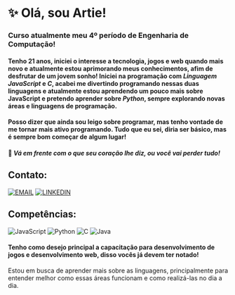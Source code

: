 # ✨ Olá, sou Artie!

### Curso atualmente meu 4º período de Engenharia de Computação!
#### Tenho 21 anos, iniciei o interesse a tecnologia, jogos e web quando mais novo e atualmente estou aprimorando meus conhecimentos, afim de desfrutar de um jovem sonho! Iniciei na programação com *Linguagem JavaScript* e *C*, acabei me divertindo programando nessas duas linguagens e atualmente estou aprendendo um pouco mais sobre JavaScript e pretendo aprender sobre *Python*, sempre explorando novas áreas e linguagens de programação.

#### Posso dizer que ainda sou leigo sobre programar, mas tenho vontade de me tornar mais ativo programando. Tudo que eu sei, diria ser básico, mas é sempre bom começar de algum lugar!

#### 🌊 *Vá em frente com o que seu coração lhe diz, ou você vai perder tudo!*

## Contato:

[![EMAIL](https://img.shields.io/badge/Gmail-D14836?style=for-the-badge&logo=gmail&logoColor=white)](mailto:artur.osilva1507@gmail.com)
[![LINKEDIN](https://img.shields.io/badge/LinkedIn-0077B5?style=for-the-badge&logo=linkedin&logoColor=white)](https://www.linkedin.com/in/artur-da-silva-oliveira-7105a8268/)

## Competências:

![JavaScript](https://img.shields.io/badge/JavaScript-F7DF1E?style=for-the-badge&logo=javascript&logoColor=black)
![Python](https://img.shields.io/badge/Python-14354C?style=for-the-badge&logo=python&logoColor=white)
![C](https://img.shields.io/badge/C-00599C?style=for-the-badge&logo=c&logoColor=white)
![Java](https://img.shields.io/badge/Java-ED8B00?style=for-the-badge&logo=openjdk&logoColor=white)

#### Tenho como desejo principal a capacitação para desenvolvimento de jogos e desenvolvimento web, disso vocês já devem ter notado!
Estou em busca de aprender mais sobre as linguagens, principalmente para entender melhor como essas áreas funcionam e como realizá-las no dia a dia.
